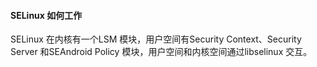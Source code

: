 #### SELinux 如何工作

SELinux 在内核有一个LSM 模块，用户空间有Security Context、Security Server 和SEAndroid Policy 模块，用户空间和内核空间通过libselinux 交互。

